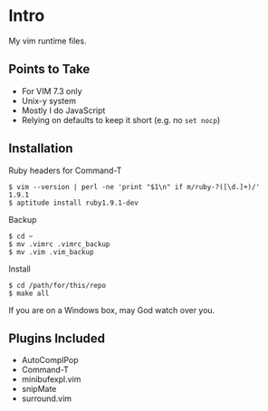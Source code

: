 # Intro

My vim runtime files.

## Points to Take

* For VIM 7.3 only
* Unix-y system
* Mostly I do JavaScript
* Relying on defaults to keep it short (e.g. no `set nocp`)

## Installation

Ruby headers for Command-T

    $ vim --version | perl -ne 'print "$1\n" if m/ruby-?([\d.]+)/'
    1.9.1
    $ aptitude install ruby1.9.1-dev

Backup

    $ cd ~
    $ mv .vimrc .vimrc_backup
    $ mv .vim .vim_backup

Install

    $ cd /path/for/this/repo
    $ make all

If you are on a Windows box, may God watch over you.

## Plugins Included

* AutoComplPop
* Command-T
* minibufexpl.vim
* snipMate
* surround.vim
